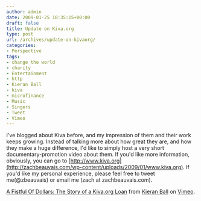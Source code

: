 ```yaml
---
author: admin
date: 2009-01-25 18:35:15+00:00
draft: false
title: Update on Kiva.org
type: post
url: /archives/update-on-kivaorg/
categories:
- Perspective
tags:
- change the world
- charity
- Entertainment
- http
- Kieran Ball
- kiva
- microfinance
- Music
- Singers
- Tweet
- Vimeo
---
```


I've blogged about Kiva before, and my impression of them and their work keeps growing. Instead of talking more about how great they are, and how they make a huge difference, I'd like to simply host a very short documentary-promotion video about them. If you'd like more information, obviously, you can go to [http://www.kiva.org](http://zachbeauvais.com/wp-content/uploads/2009/01/www.kiva.org). If you'd like my personal experience, please feel free to tweet me(@zbeauvais) or email me (zach at zachbeauvais.com).






[A Fistful Of Dollars: The Story of a Kiva.org Loan](http://zachbeauvais.com/wp-content/uploads/2009/01/2769845) from [Kieran Ball](http://zachbeauvais.com/wp-content/uploads/2009/01/user1120177) on [Vimeo](http://zachbeauvais.com/wp-content/uploads/2009/01/vimeo.com).
